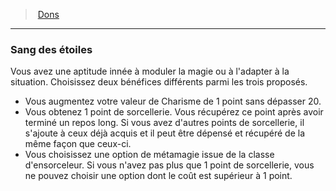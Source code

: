 ﻿---
!FeatItem
Id: feats_hd.md#sang-des-étoiles
ParentLink: feats_hd.md#dons
Name: Sang des étoiles
ParentName: Dons
NameLevel: 3
Attributes: {}
---
> [Dons](hd_feats.md)

---

### Sang des étoiles

Vous avez une aptitude innée à moduler la magie ou à l'adapter à la situation. Choisissez deux bénéfices différents parmi les trois proposés.

* Vous augmentez votre valeur de Charisme de 1 point sans dépasser 20.
* Vous obtenez 1 point de sorcellerie. Vous récupérez ce point après avoir terminé un repos long. Si vous avez d'autres points de sorcellerie, il s'ajoute à ceux déjà acquis et il peut être dépensé et récupéré de la même façon que ceux-ci.
* Vous choisissez une option de métamagie issue de la classe d'ensorceleur. Si vous n'avez pas plus que 1 point de sorcellerie, vous ne pouvez choisir une option dont le coût est supérieur à 1 point.

